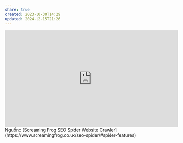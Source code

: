 ```yaml
---
share: true
created: 2023-10-30T14:29
updated: 2024-12-15T21:26
---
```

<iframe width="560" height="315" src="https://www.youtube.com/embed/Rm_hziAo14A" title="YouTube video player" frameborder="0" allow="accelerometer; autoplay; clipboard-write; encrypted-media; gyroscope; picture-in-picture; web-share" referrerpolicy="strict-origin-when-cross-origin" allowfullscreen></iframe>
Nguồn:: [Screaming Frog SEO Spider Website Crawler](https://www.screamingfrog.co.uk/seo-spider/#spider-features)